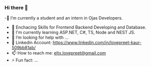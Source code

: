 ### Hi there 👋
-🔭 I’m currently a student and an intern in Ojas Developers.
- 🌱 Enchacing Skills for Frontend Backend Developing and Database.
- 👯 I'm currently learning ASP.NET, C#, TS, Node and NEST JS.
- 🤔 I’m looking for help with ...
- 💬 Linkedin Account: https://www.linkedin.com/in/lovepreet-kaur-509bb81ab/
- 📫 How to reach me: eltx.lovepreet@gmail.com
- ⚡ Fun fact: ...

<!--
**klovepreet/klovepreet** is a ✨ _special_ ✨ repository because its `README.md` (this file) appears on your GitHub profile.

Here are some ideas to get you started:

- 🔭 I’m currently working on ...
- 🌱 I’m currently learning ...
- 👯 I’m looking to collaborate on ...
- 🤔 I’m looking for help with ...
- 💬 Ask me about ...
- 📫 How to reach me: ...
- 😄 Pronouns: ...
- ⚡ Fun fact: ...
-->

